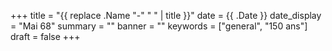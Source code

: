 +++
title = "{{ replace .Name "-" " " | title }}"
date = {{ .Date }}
date_display = "Mai 68"
summary = ""
banner = ""
keywords = ["general", "150 ans"]
draft = false
+++
